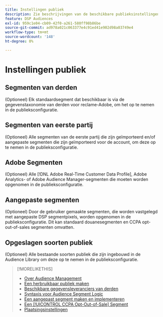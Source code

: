 ```yaml
---
title: Instellingen publiek
description: Zie beschrijvingen van de beschikbare publieksinstellingen.
feature: DSP Audiences
exl-id: 959c1e04-cb09-42f0-a261-580ff98b86be
source-git-commit: ad978a021c063377e4c91ed41e902d98a03749e4
workflow-type: tm+mt
source-wordcount: '148'
ht-degree: 0%

---
```


# Instellingen publiek

## Segmenten van derden

(Optioneel) Elk standaardsegment dat beschikbaar is via de gegevenstaxonomie van derden voor reclame-Adobe, om het op te nemen in de publieksconfiguratie.

## Segmenten van eerste partij

(Optioneel) Alle segmenten van de eerste partij die zijn geïmporteerd en/of aangepaste segmenten die zijn geïmporteerd voor de account, om deze op te nemen in de publieksconfiguratie.

## Adobe Segmenten

(Optioneel) Alle [!DNL Adobe Real-Time Customer Data Profile], Adobe Analytics- of Adobe Audience Manager-segmenten die moeten worden opgenomen in de publieksconfiguratie.

## Aangepaste segmenten

(Optioneel) Door de gebruiker gemaakte segmenten, die worden vastgelegd met aangepaste DSP segmentpixels, worden opgenomen in de publieksconfiguratie. Dit kan standaard douanesegmenten en CCPA opt-out-of-sales segmenten omvatten.

## Opgeslagen soorten publiek

(Optioneel) Alle bestaande soorten publiek die zijn ingebouwd in de Audience Library om deze op te nemen in de publieksconfiguratie.

>[!MORELIKETHIS]
>
>* [Over Audience Management](audience-about.md)
>* [Een herbruikbaar publiek maken](reusable-audience-create.md)
>* [Beschikbare gegevensleveranciers van derden](third-party-data-providers.md)
>* [Syntaxis voor Audience Segment Logic](audience-segment-logic-syntax.md)
>* [Een aangepast segment maken en implementeren](custom-segment-create.md)
>* [Een [!UICONTROL CCPA Opt-Out-of-Sale] Segment](ccpa-opt-out-segment-create.md)
>* [Plaatsingsinstellingen](/help/dsp/campaign-management/placements/placement-settings.md)

